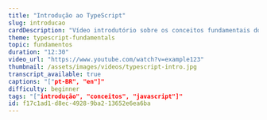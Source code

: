```yaml
---
title: "Introdução ao TypeScript"
slug: introducao
cardDescription: "Vídeo introdutório sobre os conceitos fundamentais do TypeScript e suas vantagens sobre JavaScript."
theme: typescript-fundamentals
topic: fundamentos
duration: "12:30"
video_url: "https://www.youtube.com/watch?v=example123"
thumbnail: /assets/images/videos/typescript-intro.jpg
transcript_available: true
captions: "["pt-BR", "en"]"
difficulty: beginner
tags: "["introdução", "conceitos", "javascript"]"
id: f17c1ad1-d8ec-4928-9ba2-13652e6ea6ba
---
```

